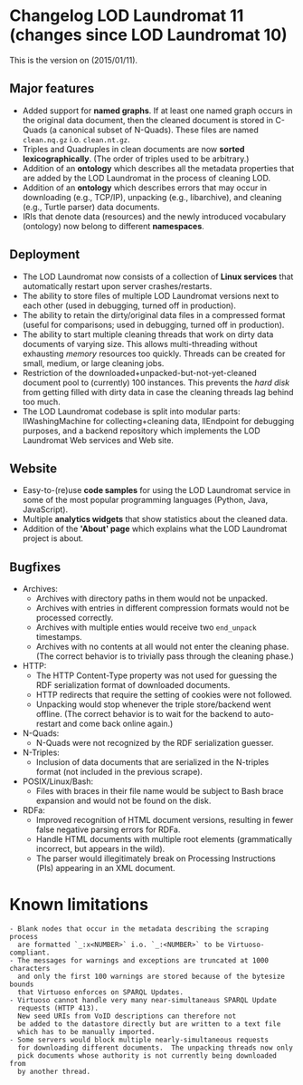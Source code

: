 Changelog LOD Laundromat 11 (changes since LOD Laundromat 10)
=============================================================

This is the version on (2015/01/11).

Major features
--------------

  - Added support for **named graphs**.  If at least one named graph occurs
    in the original data document, then the cleaned document is stored
    in C-Quads (a canonical subset of N-Quads).
    These files are named `clean.nq.gz` i.o. `clean.nt.gz`.
  - Triples and Quadruples in clean documents are now **sorted
    lexicographically**.  (The order of triples used to be arbitrary.)
  - Addition of an **ontology** which describes all the metadata properties
    that are added by the LOD Laundromat in the process of cleaning LOD.
  - Addition of an **ontology** which describes errors that may occur
    in downloading (e.g., TCP/IP), unpacking (e.g., libarchive),
    and cleaning (e.g., Turtle parser) data documents.
  - IRIs that denote data (resources) and the newly introduced
    vocabulary (ontology) now belong to different **namespaces**.

Deployment
----------

  - The LOD Laundromat now consists of a collection of **Linux services**
    that automatically restart upon server crashes/restarts.
  - The ability to store files of multiple LOD Laundromat versions
    next to each other (used in debugging, turned off in production).
  - The ability to retain the dirty/original data files in a compressed
    format (useful for comparisons; used in debugging, turned off
    in production).
  - The ability to start multiple cleaning threads that work on
    dirty data documents of varying size.  This allows multi-threading
    without exhausting *memory* resources too quickly.
    Threads can be created for small, medium, or large cleaning jobs.
  - Restriction of the downloaded+unpacked-but-not-yet-cleaned document pool
    to (currently) 100 instances.  This prevents the *hard disk* from getting
    filled with dirty data in case the cleaning threads lag behind too much.
  - The LOD Laundromat codebase is split into modular parts:
    llWashingMachine for collecting+cleaning data,
    llEndpoint for debugging purposes, and a backend repository which
    implements the LOD Laundromat Web services and Web site.

Website
-------

  - Easy-to-(re)use **code samples** for using the LOD Laundromat service
    in some of the most popular programming languages (Python, Java,
    JavaScript).
  - Multiple **analytics widgets** that show statistics about
    the cleaned data.
  - Addition of the **'About' page** which explains what the LOD Laundromat
    project is about.

Bugfixes
--------

  - Archives:
    - Archives with directory paths in them would not be unpacked.
    - Archives with entries in different compression formats
      would not be processed correctly.
    - Archives with multiple enties would receive two `end_unpack` timestamps.
    - Archives with no contents at all would not enter the cleaning phase.
      (The correct behavior is to trivially pass through the cleaning phase.)
  - HTTP:
    - The HTTP Content-Type property was not used for guessing
      the RDF serialization format of downloaded documents.
    - HTTP redirects that require the setting of cookies were not followed.
    - Unpacking would stop whenever the triple store/backend went offline.
      (The correct behavior is to wait for the backend to auto-restart
      and come back online again.)
  - N-Quads:
    - N-Quads were not recognized by the RDF serialization guesser.
  - N-Triples:
    - Inclusion of data documents that are serialized in
      the N-triples format (not included in the previous scrape).
  - POSIX/Linux/Bash:
    - Files with braces in their file name would be subject to
      Bash brace expansion and would not be found on the disk.
  - RDFa:
    - Improved recognition of HTML document versions, resulting in fewer
      false negative parsing errors for RDFa.
    - Handle HTML documents with multiple root elements
      (grammatically incorrect, but appears in the wild).
    - The parser would illegitimately break on Processing Instructions (PIs)
      appearing in an XML document.

Known limitations
=================

    - Blank nodes that occur in the metadata describing the scraping process
      are formatted `_:x<NUMBER>` i.o. `_:<NUMBER>` to be Virtuoso-compliant.
    - The messages for warnings and exceptions are truncated at 1000 characters
      and only the first 100 warnings are stored because of the bytesize bounds
      that Virtuoso enforces on SPARQL Updates.
    - Virtuoso cannot handle very many near-simultaneaus SPARQL Update
      requests (HTTP 413).
      New seed URIs from VoID descriptions can therefore not
      be added to the datastore directly but are written to a text file
      which has to be manually imported.
    - Some servers would block multiple nearly-simultaneous requests
      for downloading different documents.  The unpacking threads now only
      pick documents whose authority is not currently being downloaded from
      by another thread.
